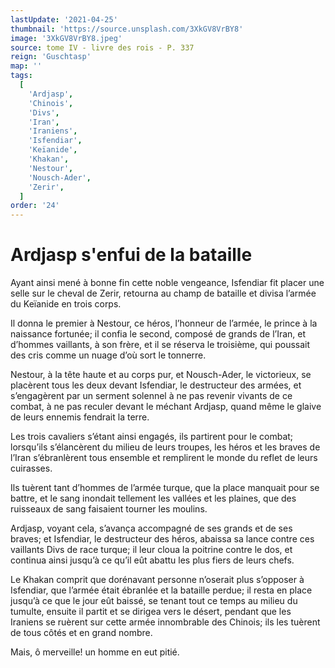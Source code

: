 ```yaml
---
lastUpdate: '2021-04-25'
thumbnail: 'https://source.unsplash.com/3XkGV8VrBY8'
image: '3XkGV8VrBY8.jpeg'
source: tome IV - livre des rois - P. 337
reign: 'Guschtasp'
map: ''
tags:
  [
    'Ardjasp',
    'Chinois',
    'Divs',
    'Iran',
    'Iraniens',
    'Isfendiar',
    'Keïanide',
    'Khakan',
    'Nestour',
    'Nousch-Ader',
    'Zerir',
  ]
order: '24'
---
```


# Ardjasp s'enfui de la bataille

Ayant ainsi mené à bonne fin cette noble vengeance, Isfendiar fit placer une selle sur le cheval de Zerir, retourna au champ de bataille et divisa l’armée du Keïanide en trois corps.

Il donna le premier à Nestour, ce héros, l’honneur de l’armée, le prince à la naissance fortunée; il confia le second, composé de grands de l’Iran, et d’hommes vaillants, à son frère, et il se réserva le troisième, qui poussait des cris comme un nuage d’où sort le tonnerre.

Nestour, à la tête haute et au corps pur, et Nousch-Ader, le victorieux, se placèrent tous les deux devant Isfendiar, le destructeur des armées, et s’engagèrent par un serment solennel à ne pas revenir vivants de ce combat, à ne pas reculer devant le méchant Ardjasp, quand même le glaive de leurs ennemis fendrait la terre.

Les trois cavaliers s’étant ainsi engagés, ils partirent pour le combat; lorsqu’ils s’élancèrent du milieu de leurs troupes, les héros et les braves de l’Iran s’ébranlèrent tous ensemble et remplirent le monde du reflet de leurs cuirasses.

Ils tuèrent tant d’hommes de l’armée turque, que la place manquait pour se battre, et le sang inondait tellement les vallées et les plaines, que des ruisseaux de sang faisaient tourner les moulins.

Ardjasp, voyant cela, s’avança accompagné de ses grands et de ses braves; et Isfendiar, le destructeur des héros, abaissa sa lance contre ces vaillants Divs de race turque; il leur cloua la poitrine contre le dos, et continua ainsi jusqu’à ce qu’il eût abattu les plus fiers de leurs chefs.

Le Khakan comprit que dorénavant personne n’oserait plus s’opposer à Isfendiar, que l’armée était ébranlée et la bataille perdue; il resta en place jusqu’à ce que le jour eût baissé, se tenant tout ce temps au milieu du tumulte, ensuite il partit et se dirigea vers le désert, pendant que les Iraniens se ruèrent sur cette armée innombrable des Chinois; ils les tuèrent de tous côtés et en grand nombre.

Mais, ô merveille! un homme en eut pitié.
